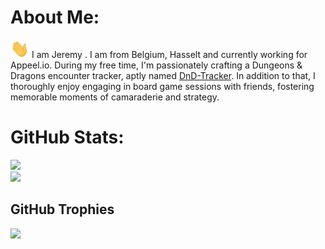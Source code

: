 # About Me:
<img src="https://raw.githubusercontent.com/ABSphreak/ABSphreak/master/gifs/Hi.gif" width="30px"> I am Jeremy . I am from Belgium, Hasselt and currently working for Appeel.io. During my free time, I'm passionately crafting a Dungeons & Dragons encounter tracker, aptly named [DnD-Tracker](https://dnd-tracker.com). In addition to that, I thoroughly enjoy engaging in board game sessions with friends, fostering memorable moments of camaraderie and strategy.

# GitHub Stats:
![](https://github-readme-streak-stats.herokuapp.com/?user=jeremymees\&theme=github_dark&hide_border=true)<br/>
![](https://github-readme-stats.vercel.app/api/top-langs/?username=jeremymees\&theme=github_dark&hide_border=true&include_all_commits=true&count_private=true)

## GitHub Trophies
![](https://github-profile-trophy.vercel.app/?username=jeremymees\&theme=github_dark&no-frame=true&no-bg=true&margin-w=4)
